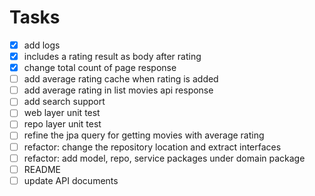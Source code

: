# Tasks
- [x] add logs
- [x] includes a rating result as body after rating
- [x] change total count of page response
- [ ] add average rating cache when rating is added
- [ ] add average rating in list movies api response
- [ ] add search support
- [ ] web layer unit test
- [ ] repo layer unit test
- [ ] refine the jpa query for getting movies with average rating
- [ ] refactor: change the repository location and extract interfaces
- [ ] refactor: add model, repo, service packages under domain package
- [ ] README
- [ ] update API documents
